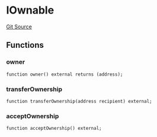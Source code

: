 # IOwnable
[Git Source](https://github.com//Team3dVidyaGames/Contracts/blob/979b23aadc6ba57e24bde02cea0a160d5543b450/src/contracts/flattened/flattened_ChainlinkConsumer.sol)


## Functions
### owner


```solidity
function owner() external returns (address);
```

### transferOwnership


```solidity
function transferOwnership(address recipient) external;
```

### acceptOwnership


```solidity
function acceptOwnership() external;
```

